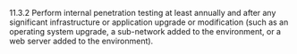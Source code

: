 11.3.2 Perform internal penetration testing at least annually and after any significant infrastructure or application upgrade or modification (such as an operating system upgrade, a sub-network added to the environment, or a web server added to the environment). 